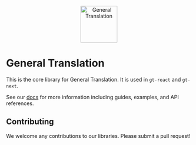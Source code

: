 <p align="center">
  <a href="https://generaltranslation.com" target="_blank">
    <img src="https://generaltranslation.com/gt-logo-light.svg" alt="General Translation" width="100" height="100">
  </a>
</p>

# General Translation

This is the core library for General Translation. It is used in `gt-react` and `gt-next`.

See our [docs](https://www.generaltranslation.com/docs) for more information including guides, examples, and API references.

## Contributing

We welcome any contributions to our libraries. Please submit a pull request!
